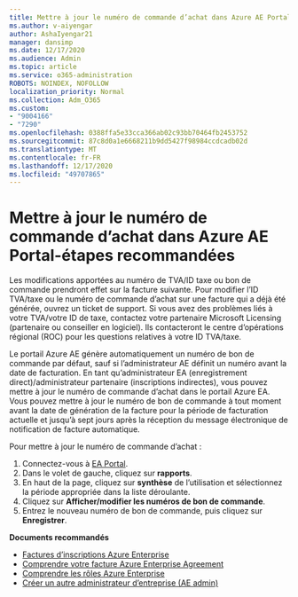```yaml
---
title: Mettre à jour le numéro de commande d’achat dans Azure AE Portal-étapes recommandées
ms.author: v-aiyengar
author: AshaIyengar21
manager: dansimp
ms.date: 12/17/2020
ms.audience: Admin
ms.topic: article
ms.service: o365-administration
ROBOTS: NOINDEX, NOFOLLOW
localization_priority: Normal
ms.collection: Adm_O365
ms.custom:
- "9004166"
- "7290"
ms.openlocfilehash: 0388ffa5e33cca366ab02c93bb70464fb2453752
ms.sourcegitcommit: 87c8d0a1e6668211b9dd5427f98984ccdcadb02d
ms.translationtype: MT
ms.contentlocale: fr-FR
ms.lasthandoff: 12/17/2020
ms.locfileid: "49707865"
---
```

# <a name="update-po-number-in-azure-ea-portal---recommended-steps"></a>Mettre à jour le numéro de commande d’achat dans Azure AE Portal-étapes recommandées

Les modifications apportées au numéro de TVA/ID taxe ou bon de commande prendront effet sur la facture suivante. Pour modifier l’ID TVA/taxe ou le numéro de commande d’achat sur une facture qui a déjà été générée, ouvrez un ticket de support. Si vous avez des problèmes liés à votre TVA/votre ID de taxe, contactez votre partenaire Microsoft Licensing (partenaire ou conseiller en logiciel). Ils contacteront le centre d’opérations régional (ROC) pour les questions relatives à votre ID TVA/taxe. 

Le portail Azure AE génère automatiquement un numéro de bon de commande par défaut, sauf si l’administrateur AE définit un numéro avant la date de facturation. En tant qu’administrateur EA (enregistrement direct)/administrateur partenaire (inscriptions indirectes), vous pouvez mettre à jour le numéro de commande d’achat dans le portail Azure EA. Vous pouvez mettre à jour le numéro de bon de commande à tout moment avant la date de génération de la facture pour la période de facturation actuelle et jusqu’à sept jours après la réception du message électronique de notification de facture automatique.    

Pour mettre à jour le numéro de commande d’achat :

1. Connectez-vous à [EA Portal](https://ea.azure.com/).
1. Dans le volet de gauche, cliquez sur **rapports**.
1. En haut de la page, cliquez sur **synthèse** de l’utilisation et sélectionnez la période appropriée dans la liste déroulante.
1. Cliquez sur **Afficher/modifier les numéros de bon de commande**.
1. Entrez le nouveau numéro de bon de commande, puis cliquez sur **Enregistrer**.

**Documents recommandés** 

- [Factures d’inscriptions Azure Enterprise](https://docs.microsoft.com/azure/billing/billing-ea-portal-enrollment-invoices) 
- [Comprendre votre facture Azure Enterprise Agreement](https://docs.microsoft.com/azure/billing/billing-understand-your-bill-ea)  
- [Comprendre les rôles Azure Enterprise](https://docs.microsoft.com/azure/billing/billing-understand-your-bill-ea) 
- [Créer un autre administrateur d’entreprise (AE admin)](https://docs.microsoft.com/azure/cost-management-billing/manage/ea-portal-administration#create-another-enterprise-administrator) 
